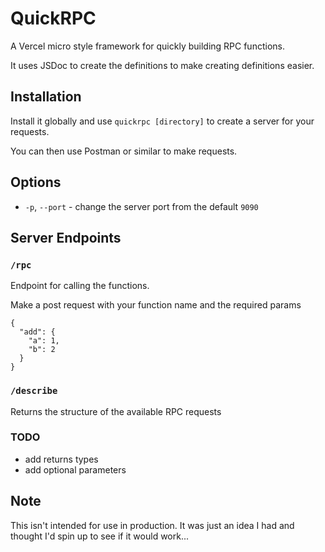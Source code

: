 # QuickRPC

A Vercel micro style framework for quickly building RPC functions.

It uses JSDoc to create the definitions to make creating definitions easier.

## Installation
Install it globally and use `quickrpc [directory]` to create a server for your requests.

You can then use Postman or similar to make requests.

## Options
- `-p`, `--port` - change the server port from the default `9090`

## Server Endpoints
### `/rpc`
Endpoint for calling the functions.

Make a post request with your function name and the required params
```
{
  "add": {
    "a": 1,
    "b": 2
  }
}
```

### `/describe`
Returns the structure of the available RPC requests

### TODO
- add returns types
- add optional parameters

## Note
This isn't intended for use in production. It was just an idea I had and thought I'd spin up to see if it would work...